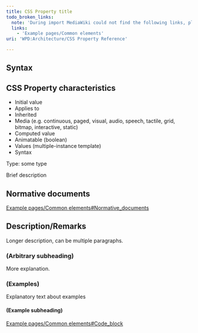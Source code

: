 ```yaml
---
title: CSS Property title
todo_broken_links:
  note: 'During import MediaWiki could not find the following links, please fix and adjust this list.'
  links:
    - 'Example pages/Common elements'
uri: 'WPD:Architecture/CSS Property Reference'

---
```

## Syntax

## CSS Property characteristics

-   Initial value
-   Applies to
-   Inherited
-   Media (e.g. continuous, paged, visual, audio, speech, tactile, grid, bitmap, interactive, static)
-   Computed value
-   Animatable (boolean)
-   Values (multiple-instance template)
-   Syntax

Type: some type

Brief description

## Normative documents

[Example pages/Common elements\#Normative\_documents](/w/index.php?title=Example_pages/Common_elements&action=edit&redlink=1)

## Description/Remarks

Longer description, can be multiple paragraphs.

### (Arbitrary subheading)

More explanation.

### (Examples)

Explanatory text about examples

#### (Example subheading)

[Example pages/Common elements\#Code\_block](/w/index.php?title=Example_pages/Common_elements&action=edit&redlink=1)
